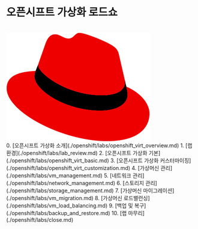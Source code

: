 # 오픈시프트 가상화 로드쇼
<br>
<img src="./common-images/Logo-Red_Hat-Hat_icon-Standard-RGB.png" alt="안녕" align="middle"> <br>
0. [오픈시프트 가상화 소개](./openshift/labs/openshift_virt_overview.md) 
1. [랩 환경](./openshift/labs/lab_review.md) 
2. [오픈시프트 가상화 기본](./openshift/labs/openshift_virt_basic.md) 
3. [오픈시프트 가상화 커스터마이징](./openshift/labs/openshift_virt_customization.md) 
4. [가상머신 관리](./openshift/labs/vm_management.md) 
5. [네트워크 관리](./openshift/labs/network_management.md) 
6. [스토리지 관리](./openshift/labs/storage_management.md) 
7. [가상머신 마이그레이션](./openshift/labs/vm_migration.md) 
8. [가상머신 로드밸런싱](./openshift/labs/vm_load_balancing.md)
9. [백업 및 복구](./openshift/labs/backup_and_restore.md) 
10. [랩 마무리](./openshift/labs/close.md) 

